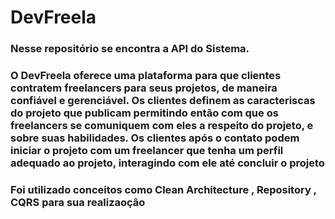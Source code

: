 # DevFreela
### Nesse repositório se encontra a API do Sistema.

### O DevFreela oferece uma plataforma para que clientes contratem freelancers para seus projetos, de maneira confiável e gerenciável. Os clientes definem as caracteriscas do projeto que publicam permitindo então com que os freelancers se comuniquem com eles a respeito do projeto, e sobre suas habilidades. Os clientes após o contato podem iniciar o projeto com um freelancer que tenha um perfil adequado ao projeto, interagindo com ele até concluir o projeto

### Foi utilizado conceitos como Clean Architecture , Repository , CQRS para sua realizaoção
